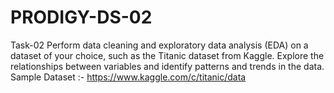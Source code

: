 # PRODIGY-DS-02
Task-02
Perform data cleaning and exploratory data analysis (EDA) on a dataset of your choice, such as the Titanic dataset from Kaggle.
Explore the relationships between variables and identify patterns and trends in the data.
Sample Dataset :- https://www.kaggle.com/c/titanic/data

